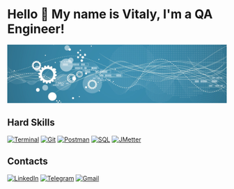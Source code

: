 # Hello 👋 My name is Vitaly, I'm a QA Engineer!

![Header](https://github.com/Vitaly-chek/Vitaly-chek/blob/main/images/1.jpg)


## Hard Skills
[![Terminal](https://img.shields.io/badge/Terminal-398CAE?style=for-the-badge&logo=linux&logoColor=000000)](https://github.com/Vitaly-chek/Terminal)
[![Git](https://img.shields.io/badge/Git-398CAE?style=for-the-badge&logo=git)](https://github.com/Vitaly-chek/Git)
[![Postman](https://img.shields.io/badge/Postman-398CAE?style=for-the-badge&logo=postman)](https://github.com/Vitaly-chek/Postman)
[![SQL](https://img.shields.io/badge/SQL-398CAE?style=for-the-badge&logo=postgresql)](https://github.com/Vitaly-chek/SQL)
[![JMetter](https://img.shields.io/badge/JMeter-398CAE?style=for-the-badge&logo=ApacheJMeter&logoColor=000000)](https://github.com/Vitaly-chek/JMeter)



## Contacts

[![LinkedIn](https://img.shields.io/badge/LinkedIn-398CAE?style=for-the-badge&logo=LinkedIn)](https://www.linkedin.com/in/%D0%B2%D0%B8%D1%82%D0%B0%D0%BB%D0%B8%D0%B9-%D0%BA%D1%80%D0%B8%D0%B2%D0%BE%D1%80%D1%83%D1%87%D0%B5%D0%BA-66685b208/)
[![Telegram](https://img.shields.io/badge/Telegram-398CAE?style=for-the-badge&logo=Telegram)](https://t.me/krivoruchekvitaly)
[![Gmail](https://img.shields.io/badge/Gmail-398CAE?style=for-the-badge&logo=Gmail)](mailto:krivoruchek1@gmail.com)
